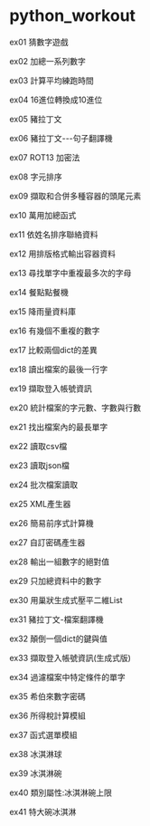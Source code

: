 # python_workout

ex01 猜數字遊戲

ex02 加總一系列數字

ex03 計算平均練跑時間

ex04 16進位轉換成10進位

ex05 豬拉丁文

ex06 豬拉丁文---句子翻譯機

ex07 ROT13 加密法

ex08 字元排序

ex09 擷取和合併多種容器的頭尾元素

ex10 萬用加總函式

ex11 依姓名排序聯絡資料

ex12 用排版格式輸出容器資料

ex13 尋找單字中重複最多次的字母

ex14 餐點點餐機

ex15 降雨量資料庫

ex16 有幾個不重複的數字

ex17 比較兩個dict的差異

ex18 讀出檔案的最後一行字

ex19 擷取登入帳號資訊

ex20 統計檔案的字元數、字數與行數

ex21 找出檔案內的最長單字

ex22 讀取csv檔

ex23 讀取json檔

ex24 批次檔案讀取

ex25 XML產生器

ex26 簡易前序式計算機

ex27 自訂密碼產生器

ex28 輸出一組數字的絕對值

ex29 只加總資料中的數字

ex30 用巢狀生成式壓平二維List

ex31 豬拉丁文-檔案翻譯機

ex32 顛倒一個dict的鍵與值

ex33 擷取登入帳號資訊(生成式版)

ex34 過濾檔案中特定條件的單字

ex35 希伯來數字密碼

ex36 所得稅計算模組

ex37 函式選單模組

ex38 冰淇淋球

ex39 冰淇淋碗

ex40 類別屬性:冰淇淋碗上限

ex41 特大碗冰淇淋